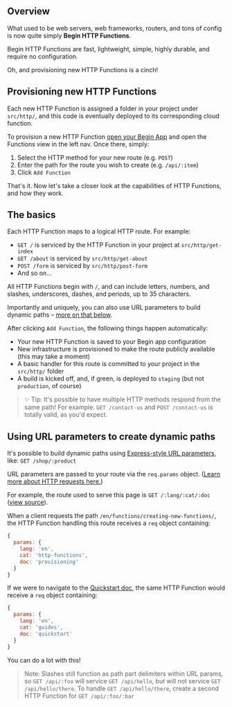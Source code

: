 ## Overview

What used to be web servers, web frameworks, routers, and tons of config is now quite simply **Begin HTTP Functions**.

Begin HTTP Functions are fast, lightweight, simple, highly durable, and require no configuration.

Oh, and provisioning new HTTP Functions is a cinch!


## Provisioning new HTTP Functions

Each new HTTP Function is assigned a folder in your project under `src/http/`, and this code is eventually deployed to its corresponding cloud function.

To provision a new HTTP Function [open your Begin App](https://begin.com) and open the Functions view in the left nav. Once there, simply:
1. Select the HTTP method for your new route (e.g. `POST`)
2. Enter the path for the route you wish to create (e.g. `/api/:item`)
3. Click `Add Function`

That's it. Now let's take a closer look at the capabilities of HTTP Functions, and how they work.


## The basics

Each HTTP Function maps to a logical HTTP route. For example:
- `GET /` is serviced by the HTTP Function in your project at `src/http/get-index`
- `GET /about` is serviced by `src/http/get-about`
- `POST /form` is serviced by `src/http/post-form`
- And so on...

All HTTP Functions begin with `/`, and can include letters, numbers, and slashes, underscores, dashes, and periods, up to 35 characters.

Importantly and uniquely, you can also use URL parameters to build dynamic paths – [more on that below](#using-url-parameters-to-create-dynamic-paths).

After clicking `Add Function`, the following things happen automatically:
- Your new HTTP Function is saved to your Begin app configuration
- New infrastructure is provisioned to make the route publicly available (this may take a moment)
- A basic handler for this route is committed to your project in the `src/http/` folder
- A build is kicked off, and, if green, is deployed to `staging` (but not `production`, of course)

> ✨ Tip: It's possible to have multiple HTTP methods respond from the same path! For example: `GET /contact-us` and `POST /contact-us` is totally valid, as you'd expect.


## Using URL parameters to create dynamic paths

It's possible to build dynamic paths using [Express-style URL parameters](http://expressjs.com/en/guide/routing.html#route-parameters), like: `GET /shop/:product`

URL parameters are passed to your route via the `req.params` object. ([Learn more about HTTP requests here.](/en/http-functions/api/#requests))

For example, the route used to serve this page is `GET /:lang/:cat/:doc` ([view source](https://github.com/smallwins/docs.begin.com/blob/master/src/http/get-000lang-000cat-000doc/index.js)).

When a client requests the path `/en/functions/creating-new-functions/`, the HTTP Function handling this route receives a `req` object containing:

```js
{
  params: {
    lang: 'en',
    cat: 'http-functions',
    doc: 'provisioning'
  }
}
```

If we were to navigate to the [Quickstart doc](/en/guides/quickstart), the same HTTP Function would receive a `req` object containing:

```js
{
  params: {
    lang: 'en',
    cat: 'guides',
    doc: 'quickstart'
  }
}
```

You can do a lot with this!

> Note: Slashes still function as path part delimiters within URL params, so `GET /api/:foo` will service `GET /api/hello`, but will not service `GET /api/hello/there`.
> To handle `GET /api/hello/there`, create a second HTTP Function for `GET /api/:foo/:bar`

